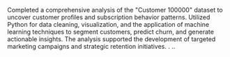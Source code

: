 

Completed a comprehensive analysis of the "Customer 100000" dataset to uncover customer profiles and subscription behavior patterns. Utilized Python for data cleaning, visualization, and the application of machine learning techniques to segment customers, predict churn, and generate actionable insights. The analysis supported the development of targeted marketing campaigns and strategic retention initiatives.
.
..

